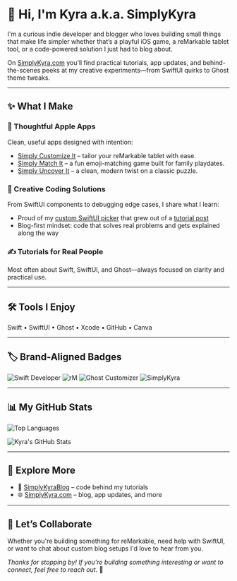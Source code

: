 # 👋 Hi, I'm Kyra a.k.a. **SimplyKyra**

I'm a curious indie developer and blogger who loves building small things that make life simpler whether that’s a playful iOS game, a reMarkable tablet tool, or a code-powered solution I just had to blog about.

On [SimplyKyra.com](https://www.simplykyra.com) you’ll find practical tutorials, app updates, and behind-the-scenes peeks at my creative experiments—from SwiftUI quirks to Ghost theme tweaks.

---

## ✨ What I Make

### 📱 Thoughtful Apple Apps
Clean, useful apps designed with intention:
- [Simply Customize It](https://www.simplykyra.com/simply-customize-it/) – tailor your reMarkable tablet with ease.
- [Simply Match It](https://www.simplykyra.com/simply-match-it/) – a fun emoji-matching game built for family playdates.
- [Simply Uncover It](https://www.simplykyra.com/simply-uncover-it/) – a clean, modern twist on a classic puzzle.

### 🧰 Creative Coding Solutions
From SwiftUI components to debugging edge cases, I share what I learn:
- Proud of my [custom SwiftUI picker](https://github.com/SimplyKyra/SimplyKyraBlog) that grew out of a [tutorial post](https://www.simplykyra.com/blog/update-to-my-custom-picker-with-multi-selection-in-swiftui-now-with-images/)
- Blog-first mindset: code that solves real problems and gets explained along the way

### ✍️ Tutorials for Real People
Most often about Swift, SwiftUI, and Ghost—always focused on clarity and practical use.

---

## 🛠 Tools I Enjoy
Swift • SwiftUI • Ghost • Xcode • GitHub • Canva

---

## 🏷️ Brand-Aligned Badges

![Swift Developer](https://img.shields.io/badge/Swift_Developer-%2360364f?style=plastic&logo=swift&logoColor=white)
![rM](https://img.shields.io/badge/rM-reMarkable_Tools-%2360364f?style=plastic&labelColor=white)
![Ghost Customizer](https://img.shields.io/badge/Ghost_Theme_Tweaker-%2360364f?style=plastic&logo=ghost&logoColor=white)
![SimplyKyra](https://img.shields.io/badge/SimplyKyra-Builds_With_Purpose-%2360364f?style=plastic&labelColor=white)

---

## 📊 My GitHub Stats

![Top Languages](https://github-readme-stats.vercel.app/api/top-langs/?username=SimplyKyra&layout=compact&title_color=ffffff&text_color=ffffff&bg_color=60364f)

![Kyra's GitHub Stats](https://github-readme-stats.vercel.app/api?username=SimplyKyra&show_icons=true&theme=default&title_color=ffffff&icon_color=ffffff&text_color=ffffff&bg_color=60364f&cache_seconds=60)

---

## 🔗 Explore More
- 📝 [SimplyKyraBlog](https://github.com/SimplyKyra/SimplyKyraBlog) – code behind my tutorials
- 🌐 [SimplyKyra.com](https://www.simplykyra.com) – blog, app updates, and more

---


## 🤝 Let’s Collaborate

Whether you're building something for reMarkable, need help with SwiftUI, or want to chat about custom blog setups I'd love to hear from you.

_Thanks for stopping by! If you're building something interesting or want to connect, feel free to reach out._ 💬
